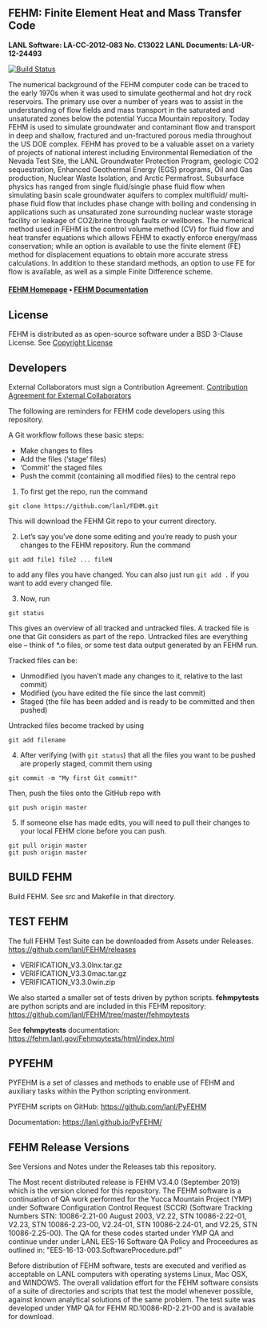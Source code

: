 ## FEHM: Finite Element Heat and Mass Transfer Code ##
**LANL Software: LA-CC-2012-083  No. C13022**
**LANL Documents: LA-UR-12-24493**

[![Build Status](https://travis-ci.org/lanl/FEHM.svg?branch=master)](https://travis-ci.org/lanl/FEHM)

The numerical background of the FEHM computer code can be traced to the early 1970s when it was used to simulate geothermal and hot dry rock reservoirs. The primary use over a number of years was to assist in the understanding of flow fields and mass transport in the saturated and unsaturated zones below the potential Yucca Mountain repository. Today FEHM is used to simulate groundwater and contaminant flow and transport in deep and shallow, fractured and un-fractured porous media throughout the US DOE complex. FEHM has proved to be a valuable asset on a variety of projects of national interest including Environmental Remediation of the Nevada Test Site, the LANL Groundwater Protection Program, geologic CO2 sequestration, Enhanced Geothermal Energy (EGS) programs, Oil and Gas production, Nuclear Waste Isolation, and Arctic Permafrost. Subsurface physics has ranged from single fluid/single phase fluid flow when simulating basin scale groundwater aquifers to complex multifluid/ multi-phase fluid flow that includes phase change with boiling and condensing in applications such as unsaturated zone surrounding nuclear waste storage facility or leakage of CO2/brine through faults or wellbores. The numerical method used in FEHM is the control volume method (CV) for fluid flow and heat transfer equations which allows FEHM to exactly enforce energy/mass conservation; while an option is available to use the finite element (FE) method for displacement equations to obtain more accurate stress calculations. In addition to these standard methods, an option to use FE for flow is available, as well as a simple Finite Difference scheme.


#### [FEHM Homepage](https://fehm.lanl.gov) • [FEHM Documentation](http://lanl.github.io/FEHM/) 


## License ##

FEHM is distributed as as open-source software under a BSD 3-Clause License. See [Copyright License](LICENSE.md)


## Developers ##

External Collaborators must sign a Contribution Agreement. [Contribution Agreement for External Collaborators](CONTRIBUTING.md)

The following are reminders for FEHM code developers using this repository.

A Git workflow follows these basic steps:
* Make changes to files
* Add the files (‘stage’ files)
* ‘Commit’ the staged files
* Push the commit (containing all modified files) to the central repo
 
1. To first get the repo, run the command

```
git clone https://github.com/lanl/FEHM.git
```

This will download the FEHM Git repo to your current directory.
 
2. Let’s say you’ve done some editing and you’re ready to push your changes to the FEHM repository.
Run the command

```
git add file1 file2 ... fileN
```
 
to add any files you have changed. You can also just run `git add .` if you want to add every changed file.
 
3. Now, run
 
``` 
git status
```
 
This gives an overview of all tracked and untracked files.
A tracked file is one that Git considers as part of the repo.
Untracked files are everything else – think of *.o files, or some test data output generated by an FEHM run.
 
Tracked files can be:
* Unmodified (you haven’t made any changes to it, relative to the last commit)
* Modified (you have edited the file since the last commit)
* Staged (the file has been added and is ready to be committed and then pushed)
 
Untracked files become tracked by using
```
git add filename
```
 
4. After verifying (with `git status`) that all the files you want to be pushed are properly staged, commit them using

```
git commit -m "My first Git commit!"
```
 
Then, push the files onto the GitHub repo with

```
git push origin master
```
 
5. If someone else has made edits, you will need to pull their changes to your local FEHM clone before you can push.
 
```
git pull origin master
git push origin master
```

## BUILD FEHM ##

Build FEHM. See src and Makefile in that directory.

## TEST FEHM ##

The full FEHM Test Suite can be downloaded from Assets under Releases.
https://github.com/lanl/FEHM/releases
- VERIFICATION_V3.3.0lnx.tar.gz
- VERIFICATION_V3.3.0mac.tar.gz
- VERIFICATION_V3.3.0win.zip 

We also started a smaller set of tests driven by python scripts.
**fehmpytests** are python scripts and are included in this FEHM repository:
https://github.com/lanl/FEHM/tree/master/fehmpytests

See **fehmpytests** documentation:
https://fehm.lanl.gov/Fehmpytests/html/index.html


## PYFEHM ##

PYFEHM is a set of classes and methods to enable use of FEHM and auxiliary tasks within the Python scripting environment.

PYFEHM scripts on GitHub: https://github.com/lanl/PyFEHM

Documentation: https://lanl.github.io/PyFEHM/



## FEHM Release Versions ##


See Versions and Notes under the Releases tab this repository.

The Most recent distributed release is FEHM V3.4.0 (September 2019) which is the version cloned for this repository. The FEHM software is a continuation of QA work performed for the Yucca Mountain Project (YMP) under Software Configuration Control Request (SCCR) (Software Tracking Numbers STN: 10086-2.21-00 August 2003, V2.22, STN 10086-2.22-01, V2.23, STN 10086-2.23-00, V2.24-01, STN 10086-2.24-01, and V2.25, STN 10086-2.25-00). 
The QA for these codes started under YMP QA and continue under under LANL EES-16 Software QA Policy and Proceedures as outlined in: "EES-16-13-003.SoftwareProcedure.pdf" 

Before distribution of FEHM software, tests are executed and verified as acceptable on LANL computers with operating systems Linux, Mac OSX, and WINDOWS. The overall validation effort for the FEHM software consists of a suite of directories and scripts that test the model whenever possible, against known analytical solutions of the same problem. The test suite was developed under YMP QA for FEHM RD.10086-RD-2.21-00 and is available for download.

